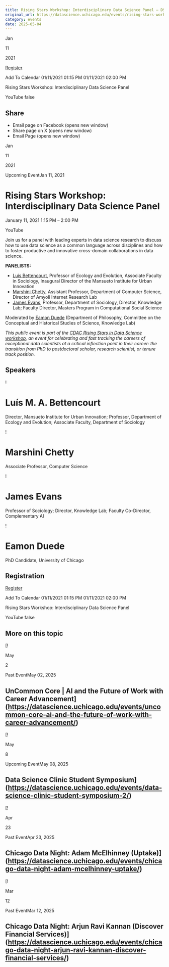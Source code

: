 ```yaml
---
title: Rising Stars Workshop: Interdisciplinary Data Science Panel – DSI
original_url: https://datascience.uchicago.edu/events/rising-stars-workshop-interdisciplinary-data-science
category: events
date: 2025-05-04
---
```


Jan

11

2021

[Register](https://www.eventbrite.com/e/cdac-rising-stars-in-data-science-interdisciplinary-data-science-panel-tickets-133757324759)

Add To Calendar 01/11/2021 01:15 PM
01/11/2021 02:00 PM

Rising Stars Workshop: Interdisciplinary Data Science Panel

YouTube
false

## Share

* Email page on Facebook (opens new window)
* Share page on X (opens new window)
* Email Page (opens new window)

<!-- Table-like structure detected -->

Jan

11

2021

Upcoming EventJan 11, 2021

# Rising Stars Workshop: Interdisciplinary Data Science Panel

January 11, 2021 1:15 PM – 2:00 PM

YouTube

Join us for a panel with leading experts in data science research to discuss how to use data science as a common language across disciplines and how to foster productive and innovative cross-domain collaborations in data science.

**PANELISTS:**

* [Luís Bettencourt](https://eegraduate.uchicago.edu/program/faculty/luis-bettencourt), Professor of Ecology and Evolution, Associate Faculty in Sociology, Inaugural Director of the Mansueto Institute for Urban Innovation
* [Marshini Chetty](https://www.cs.uchicago.edu/people/profile/marshini-chetty/), Assistant Professor, Department of Computer Science, Director of Amyoli Internet Research Lab
* [James Evans](https://sociology.uchicago.edu/directory/james-evans), Professor, Department of Sociology, Director, Knowledge Lab; Faculty Director, Masters Program in Computational Social Science

Moderated by [Eamon Duede](https://eamonduede.com/) (Department of Philosophy, Committee on the Conceptual and Historical Studies of Science, Knowledge Lab)

*This public event is part of the [CDAC Rising Stars in Data Science workshop](/rising-stars/), an event for celebrating and fast tracking the careers of exceptional data scientists at a critical inflection point in their career: the transition from PhD to postdoctoral scholar, research scientist, or tenure track position.*

## Speakers

<!-- Table-like structure detected -->

! 

# Luís M. A. Bettencourt

Director, Mansueto Institute for Urban Innovation; Professor, Department of Ecology and Evolution; Associate Faculty, Department of Sociology

! 

# Marshini Chetty

Associate Professor, Computer Science

! 

# James Evans

Professor of Sociology; Director, Knowledge Lab; Faculty Co-Director, Complementary AI

! 

# Eamon Duede

PhD Candidate, University of Chicago

## Registration

[Register](https://www.eventbrite.com/e/cdac-rising-stars-in-data-science-interdisciplinary-data-science-panel-tickets-133757324759)

Add To Calendar 01/11/2021 01:15 PM
01/11/2021 02:00 PM

Rising Stars Workshop: Interdisciplinary Data Science Panel

YouTube
false

## More on this topic

[!

May

2

Past EventMay 02, 2025

## UnCommon Core | AI and the Future of Work with Career Advancement](https://datascience.uchicago.edu/events/uncommon-core-ai-and-the-future-of-work-with-career-advancement/)
[!

May

8

Upcoming EventMay 08, 2025

## Data Science Clinic Student Symposium](https://datascience.uchicago.edu/events/data-science-clinic-student-symposium-2/)
[!

Apr

23

Past EventApr 23, 2025

## Chicago Data Night: Adam McElhinney (Uptake)](https://datascience.uchicago.edu/events/chicago-data-night-adam-mcelhinney-uptake/)
[!

Mar

12

Past EventMar 12, 2025

## Chicago Data Night: Arjun Ravi Kannan (Discover Financial Services)](https://datascience.uchicago.edu/events/chicago-data-night-arjun-ravi-kannan-discover-financial-services/)